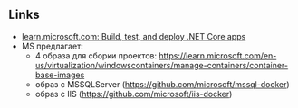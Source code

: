 ## Links

- [learn.microsoft.com: Build, test, and deploy .NET Core apps](https://learn.microsoft.com/en-us/azure/devops/pipelines/ecosystems/dotnet-core?view=azure-devops&tabs=dotnetfive)
- MS предлагает:
  - 4 образа для сборки проектов: https://learn.microsoft.com/en-us/virtualization/windowscontainers/manage-containers/container-base-images
  - образ c MSSQLServer (https://github.com/microsoft/mssql-docker)
  - образ c IIS (https://github.com/microsoft/iis-docker)
